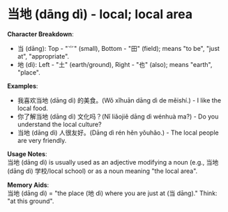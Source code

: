 # **当地 (dāng dì) - local; local area**

**Character Breakdown**:  
- 当 (dāng): Top - "⺌" (small), Bottom - "田" (field); means "to be", "just at", "appropriate".  
- 地 (dì): Left - "土" (earth/ground), Right - "也" (also); means "earth", "place".

**Examples**:  
- 我喜欢当地 (dāng dì) 的美食。(Wǒ xǐhuān dāng dì de měishí.) - I like the local food.  
- 你了解当地 (dāng dì) 文化吗？(Nǐ liǎojiě dāng dì wénhuà ma?) - Do you understand the local culture?  
- 当地 (dāng dì) 人很友好。(Dāng dì rén hěn yǒuhǎo.) - The local people are very friendly.

**Usage Notes**:  
当地 (dāng dì) is usually used as an adjective modifying a noun (e.g., 当地 (dāng dì) 学校/local school) or as a noun meaning "the local area".

**Memory Aids**:  
当地 (dāng dì) = "the place (地 dì) where you are just at (当 dāng)." Think: "at this ground".
